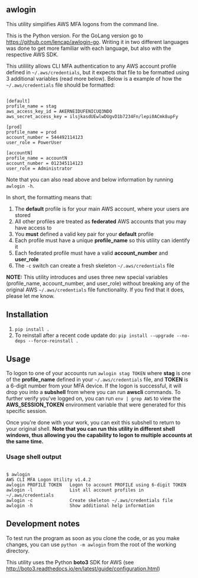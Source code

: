 ## awlogin
This utility simplifies AWS MFA logons from the command line.

This is the Python version. For the GoLang version go to https://github.com/lencap/awlogin-go. Writing it in two different languages was done to get more familiar with each language, but also with the respective AWS SDK.

This utilility allows CLI MFA authentication to any AWS account profile defined in `~/.aws/credentials`, but it expects that file to be formatted using 3 additional variables (read more below). Below is a example of how the `~/.aws/credentials` file should be formatted:

<pre><code>
[default]
profile_name = stag
aws_access_key_id = AKERNEIDUFENICUQ3NDO
aws_secret_access_key = ilsjkasdUEwlwDUgvD1b7234Fn/lepi0ACmk8upFy

[prod]
profile_name = prod
account_number = 544492114123
user_role = PowerUser

[accountN]
profile_name = accountN
account_number = 012345114123
user_role = Administrator
</code></pre>

Note that you can also read above and below information by running `awlogin -h`.

In short, the formatting means that:
  1. The **default** profile is for your main AWS account, where your users are stored
  2. All other profiles are treated as **federated** AWS accounts that you may have access to
  3. You **must** defined a valid key pair for your **default** profile
  4. Each profile must have a unique **profile_name** so this utility can identify it
  5. Each federated profile must have a valid **account_number** and **user_role**
  6. The `-c` switch can create a fresh skeleton `~/.aws/credentials` file

**NOTE:** This utility introduces and uses three new special variables (profile_name, account_number, and user_role) without breaking any of the original AWS `~/.aws/credentials` file functionality. If you find that it does, please let me know.

## Installation
  1. `pip install .`
  2. To reinstall after a recent code update do: `pip install --upgrade --no-deps --force-reinstall .`

## Usage
To logon to one of your accounts run `awlogin stag TOKEN` where **stag** is one of the **profile_name** defined in your `~/.aws/credentials` file, and **TOKEN** is a 6-digit number from your MFA device. If the logon is successful, it will drop you into a **subshell** from where you can run **awscli** commands. To further verify you've logged on, you can run `env | grep AWS` to view the **AWS_SESSION_TOKEN** environment variable that were generated for this specific session.

Once you're done with your work, you can exit this subshell to return to your original shell. **Note that you can run this utility in different shell windows, thus allowing you the capability to logon to multiple accounts at the same time.**
  
### Usage shell output
<pre><code>
$ awlogin
AWS CLI MFA Logon Utility v1.4.2
awlogin PROFILE TOKEN   Logon to account PROFILE using 6-digit TOKEN
awlogin -l              List all account profiles in ~/.aws/credentials
awlogin -c              Create skeleton ~/.aws/credentials file
awlogin -h              Show additional help information
</code></pre>

## Development notes
To test run the program as soon as you clone the code, or as you make changes, you can use `python -m awlogin` from the root of the working directory.

This utility uses the Python **boto3** SDK for AWS (see http://boto3.readthedocs.io/en/latest/guide/configuration.html)
